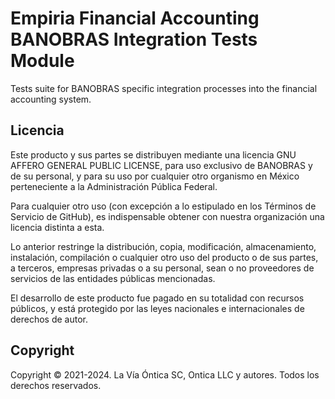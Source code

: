 ﻿# Empiria Financial Accounting BANOBRAS Integration Tests Module

Tests suite for BANOBRAS specific integration processes into the
financial accounting system.

## Licencia

Este producto y sus partes se distribuyen mediante una licencia GNU AFFERO
GENERAL PUBLIC LICENSE, para uso exclusivo de BANOBRAS y de su personal, y
para su uso por cualquier otro organismo en México perteneciente a la
Administración Pública Federal.

Para cualquier otro uso (con excepción a lo estipulado en los Términos de
Servicio de GitHub), es indispensable obtener con nuestra organización una
licencia distinta a esta.

Lo anterior restringe la distribución, copia, modificación, almacenamiento,
instalación, compilación o cualquier otro uso del producto o de sus partes,
a terceros, empresas privadas o a su personal, sean o no proveedores de
servicios de las entidades públicas mencionadas.

El desarrollo de este producto fue pagado en su totalidad con recursos
públicos, y está protegido por las leyes nacionales e internacionales
de derechos de autor.

## Copyright

Copyright © 2021-2024. La Vía Óntica SC, Ontica LLC y autores.
Todos los derechos reservados.
